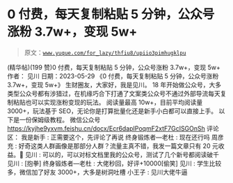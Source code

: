 # 0 付费，每天复制粘贴 5 分钟，公众号涨粉 3.7w+，变现 5w+

> 原文：[`www.yuque.com/for_lazy/thfiu8/upiio3pimhugklpu`](https://www.yuque.com/for_lazy/thfiu8/upiio3pimhugklpu)

<ne-h2 id="44edbce8" data-lake-id="44edbce8"><ne-heading-ext><ne-heading-anchor></ne-heading-anchor><ne-heading-fold></ne-heading-fold></ne-heading-ext><ne-heading-content><ne-text id="u10beb7c6">(精华帖)(199 赞)0 付费，每天复制粘贴 5 分钟，公众号涨粉 3.7w+，变现 5w+</ne-text></ne-heading-content></ne-h2> <ne-p id="u4db83b55" data-lake-id="u4db83b55"><ne-text id="u7f7c422e">作者： 见川</ne-text></ne-p> <ne-p id="u259b92ce" data-lake-id="u259b92ce"><ne-text id="u6f56e45c">日期：2023-05-29</ne-text></ne-p> <ne-p id="uf2fc7943" data-lake-id="uf2fc7943"><ne-text id="u761fa1dd">《0 付费，每天复制粘贴 5 分钟，公众号涨粉 3.7w+，变现 5w+》</ne-text></ne-p> <ne-p id="u10ed91d0" data-lake-id="u10ed91d0"><ne-text id="ue4d0e2b0">生财圈友，大家好，我是见川。</ne-text></ne-p> <ne-p id="udc80cd15" data-lake-id="udc80cd15"><ne-text id="ubec50572">18 年开始做公众号，大多类型公众号都有涉猎过，在机缘巧合下打通了文案类公众号不通过外部导流每天复制粘贴也可以实现涨粉变现的玩法。</ne-text></ne-p> <ne-p id="ua48efdef" data-lake-id="ua48efdef"><ne-text id="u1eeec9f6">阅读量最高 10w+，目前平均阅读量 3000+，玩法基于 SEO，无论你是打算批量化还是新手小白都可以直接上手。</ne-text></ne-p> <ne-p id="u54bfdf9d" data-lake-id="u54bfdf9d"><ne-text id="u52e2fd36">以下是一份保姆级教程。</ne-text></ne-p> <ne-p id="u695a3a28" data-lake-id="u695a3a28"><ne-text id="u73962686">微信公众号</ne-text> [<ne-text id="ufdf50a2a">https://kyjhe9yxvm.feishu.cn/docx/Ecr6dapIPoqmF2xtF7GcISGOnSh</ne-text>](https://kyjhe9yxvm.feishu.cn/docx/Ecr6dapIPoqmF2xtF7GcISGOnSh)</ne-p> <ne-hole id="u6b02cc56" data-lake-id="u6b02cc56"><ne-card data-card-name="hr" data-card-type="block" id="O3CPW" data-event-boundary="card"><ne-p id="ue7216c1c" data-lake-id="ue7216c1c"><ne-text id="u6ef13455">评论区：</ne-text></ne-p> <ne-p id="u6a1b2fa2" data-lake-id="u6a1b2fa2"><ne-text id="u3dd5b564">我是新手 : 正需要这个，先评论了再说</ne-text> <ne-text id="uc35f46fd">终身锻炼者—老杜 : 现在还行吗</ne-text> <ne-text id="uac17f189">周彦充 : 好奇这类人群画像是那部分人群？流量主真不错，我发一篇文章只有 20 元收益。👻</ne-text> <ne-text id="ud06d9ac8">见川 : 可以的，可以对标文档里我的公众号，测试了几个新号都阅读破千</ne-text> <ne-text id="u9bb6ea84">见川 : [抱拳]</ne-text> <ne-text id="u2fcc0a7d">终身锻炼者—老杜 : 大佬秒回，好评+10000[偷笑]</ne-text> <ne-text id="ueed06179">见川 : 学生比较多，微信加了好友 3000+，大多是树洞吐槽</ne-text> <ne-text id="u7e776335">小王子 : 见川大佬牛逼</ne-text></ne-p></ne-card></ne-hole>